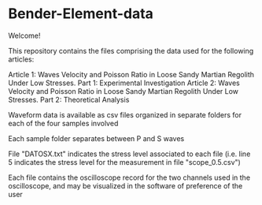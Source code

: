 # Bender-Element-data

Welcome!

This repository contains the files comprising the data used for the following articles:

Article 1:
Waves Velocity and Poisson Ratio in Loose Sandy Martian Regolith Under Low Stresses. Part 1: Experimental Investigation
Article 2:
Waves Velocity and Poisson Ratio in Loose Sandy Martian Regolith Under Low Stresses. Part 2: Theoretical Analysis

Waveform data is available as csv files organized in separate folders for each of the four samples involved

Each sample folder separates between P and S waves

File "DATOSX.txt" indicates the stress level associated to each file (i.e. line 5 indicates the stress level for the measurement in file "scope_0.5.csv")

Each file contains the oscilloscope record for the two channels used in the oscilloscope, and may be visualized in the software of preference of the user
